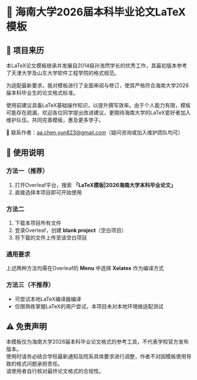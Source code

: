 # 📄 海南大学2026届本科毕业论文LaTeX模板

## 🌟 项目来历
本LaTeX论文模板继承并发展自2014级孙浩然学长的优秀工作，其最初版本参考了天津大学及山东大学软件工程学院的格式规范。  

为适配最新要求，我对模板进行了全面审阅与修订，使其严格符合海南大学2026届本科毕业生的论文格式标准。  

使用前建议具备LaTeX基础操作知识，以提升撰写效率。由于个人能力有限，模板可能存在疏漏，欢迎各位同学提出改进建议，更期待海南大学的LaTeX爱好者加入维护队伍，共同完善模板，惠及更多学子。  

📧 联系作者：aa.chen.yun823@gmail.com（疑问咨询或加入维护团队均可）


## 📝 使用说明
### 方法一（推荐）
1. 打开Overleaf平台，搜索 **「LaTeX模板|2026海南大学本科毕业论文」**  
2. 直接选择本项目即可开始使用  

### 方法二
1. 下载本项目所有文件  
2. 登录Overleaf，创建 **blank project**（空白项目）  
3. 将下载的文件上传至该空白项目  

### 通用要求
上述两种方法均需在Overleaf的 **Menu** 中选择 **Xelatex** 作为编译方式  

### 方法三（不推荐）
- 可尝试本地LaTeX编译器编译  
- 仅限熟练掌握LaTeX的用户尝试，本项目未对本地环境做适配测试  


## ⚠️ 免责声明
本模板仅为海南大学2026届本科毕业论文格式的参考工具，不代表学校官方发布版本。  
使用时请务必结合学校最新通知及院系具体要求进行调整，作者不对因模板使用导致的格式问题承担责任。  
请使用者自行核对最终论文格式的合规性。
